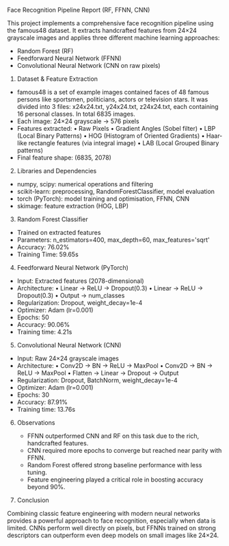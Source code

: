 Face Recognition Pipeline Report (RF, FFNN, CNN) 

 

This project implements a comprehensive face recognition pipeline using the famous48 dataset. It extracts handcrafted features from 24×24 grayscale images and applies three different machine learning approaches: 
 - Random Forest (RF) 
 - Feedforward Neural Network (FFNN) 
 - Convolutional Neural Network (CNN on raw pixels) 

1. Dataset & Feature Extraction 

  - famous48 is a set of example images contained faces of 48 famous persons like sportsmen, politicians, actors or television stars. It was divided into 3 files: x24x24.txt, y24x24.txt, z24x24.txt, each containing 16 personal classes. In total 6835 images. 
  - Each image: 24×24 grayscale → 576 pixels 
  - Features extracted: 
        • Raw Pixels 
        • Gradient Angles (Sobel filter) 
        • LBP (Local Binary Patterns) 
        • HOG (Histogram of Oriented Gradients) 
        • Haar-like rectangle features (via integral image) 
        • LAB (Local Grouped Binary patterns) 
  - Final feature shape: (6835, 2078) 

2. Libraries and Dependencies 

  - numpy, scipy: numerical operations and filtering   
  - scikit-learn: preprocessing, RandomForestClassifier, model evaluation   
  - torch (PyTorch): model training and optimisation, FFNN, CNN   
  - skimage: feature extraction (HOG, LBP)   

3. Random Forest Classifier 

  - Trained on extracted features 
  - Parameters: n_estimators=400, max_depth=60, max_features='sqrt' 
  - Accuracy: 76.02% 
  - Training Time: 59.65s 

4. Feedforward Neural Network (PyTorch) 
 
  - Input: Extracted features (2078-dimensional) 
  - Architecture: 
       • Linear → ReLU → Dropout(0.3) 
       • Linear → ReLU → Dropout(0.3) 
       • Output → num_classes 
  - Regularization: Dropout, weight_decay=1e-4 
  - Optimizer: Adam (lr=0.001) 
  - Epochs: 50 
  - Accuracy: 90.06% 
  - Training time: 4.21s 

5. Convolutional Neural Network (CNN) 

  - Input: Raw 24×24 grayscale images 
  - Architecture: 
      • Conv2D → BN → ReLU → MaxPool 
      • Conv2D → BN → ReLU → MaxPool 
      • Flatten → Linear → Dropout → Output 
  - Regularization: Dropout, BatchNorm, weight_decay=1e-4 
  - Optimizer: Adam (lr=0.001) 
  - Epochs: 30 
  - Accuracy: 87.91% 
  - Training time: 13.76s 

6. Observations
   
   - FFNN outperformed CNN and RF on this task due to the rich, handcrafted features. 
   - CNN required more epochs to converge but reached near parity with FFNN. 
   - Random Forest offered strong baseline performance with less tuning. 
   - Feature engineering played a critical role in boosting accuracy beyond 90%. 

7. Conclusion 

 Combining classic feature engineering with modern neural networks provides a powerful approach to face recognition, especially when data is limited. CNNs perform well directly on pixels, but FFNNs trained on strong descriptors can outperform even deep models on small images like 24×24. 
